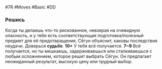 #7R #Moves #Basic #DD 
### Решись

Когда ты делаешь что-то рискованное, невзирая на очевидную опасность, и у тебя есть соответствующая подготовка/полезный предмет для её предотвращения, Сёгун объяснит, каковы последствия неудачи. Доверься **судьбе**. 
**10+** У тебя всё получается. 
**7‒9** Всё получается, но ты мешкаешь, задерживаешься или сталкиваешься с любым осложнением, которое решит выбрать Сёгун. Он предлагает неожиданный результат, высокую цену или трудный выбор.